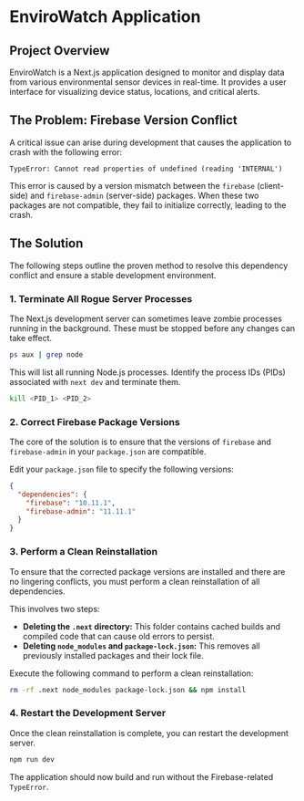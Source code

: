 # EnviroWatch Application

## Project Overview

EnviroWatch is a Next.js application designed to monitor and display data from various environmental sensor devices in real-time. It provides a user interface for visualizing device status, locations, and critical alerts.

## The Problem: Firebase Version Conflict

A critical issue can arise during development that causes the application to crash with the following error:

```
TypeError: Cannot read properties of undefined (reading 'INTERNAL')
```

This error is caused by a version mismatch between the `firebase` (client-side) and `firebase-admin` (server-side) packages. When these two packages are not compatible, they fail to initialize correctly, leading to the crash.

## The Solution

The following steps outline the proven method to resolve this dependency conflict and ensure a stable development environment.

### 1. Terminate All Rogue Server Processes

The Next.js development server can sometimes leave zombie processes running in the background. These must be stopped before any changes can take effect.

```bash
ps aux | grep node
```

This will list all running Node.js processes. Identify the process IDs (PIDs) associated with `next dev` and terminate them.

```bash
kill <PID_1> <PID_2>
```

### 2. Correct Firebase Package Versions

The core of the solution is to ensure that the versions of `firebase` and `firebase-admin` in your `package.json` are compatible.

Edit your `package.json` file to specify the following versions:

```json
{
  "dependencies": {
    "firebase": "10.11.1",
    "firebase-admin": "11.11.1"
  }
}
```

### 3. Perform a Clean Reinstallation

To ensure that the corrected package versions are installed and there are no lingering conflicts, you must perform a clean reinstallation of all dependencies.

This involves two steps:

*   **Deleting the `.next` directory:** This folder contains cached builds and compiled code that can cause old errors to persist.
*   **Deleting `node_modules` and `package-lock.json`:** This removes all previously installed packages and their lock file.

Execute the following command to perform a clean reinstallation:

```bash
rm -rf .next node_modules package-lock.json && npm install
```

### 4. Restart the Development Server

Once the clean reinstallation is complete, you can restart the development server.

```bash
npm run dev
```

The application should now build and run without the Firebase-related `TypeError`.
